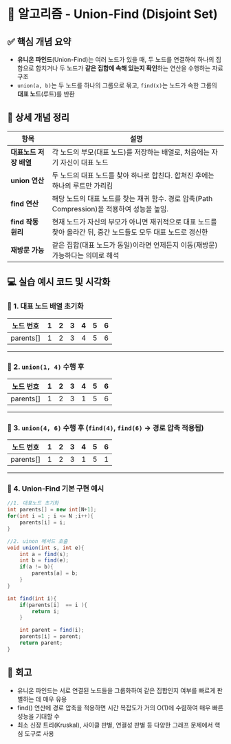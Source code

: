 #  🧠 알고리즘  - Union-Find (Disjoint Set)

## ✅ 핵심 개념 요약

- **유니온 파인드**(Union-Find)는 여러 노드가 있을 때, 두 노드를 연결하여 하나의 집합으로 합치거나  두 노드가 **같은 집합에 속해 있는지 확인**하는 연산을 수행하는 자료구조
- `union(a, b)`는 두 노드를 하나의 그룹으로 묶고,  `find(x)`는 노드가 속한 그룹의 **대표 노드**(루트)를 반환


## 🔎 상세 개념 정리
| 항목 | 설명 |
|------|------|
| **대표노드 저장 배열** | 각 노드의 부모(대표 노드)를 저장하는 배열로, 처음에는 자기 자신이 대표 노드 |
| **union 연산** | 두 노드의 대표 노드를 찾아 하나로 합친다. 합쳐진 후에는 하나의 루트만 가리킴 |
| **find 연산** | 해당 노드의 대표 노드를 찾는 재귀 함수. 경로 압축(Path Compression)을 적용하여 성능을 높임. |
| **find 작동 원리** | 현재 노드가 자신의 부모가 아니면 재귀적으로 대표 노드를 찾아 올라간 뒤, 중간 노드들도 모두 대표 노드로 갱신한 |
| **재방문 가능** | 같은 집합(대표 노드가 동일)이라면 언제든지 이동(재방문) 가능하다는 의미로 해석 |



## 💻 실습 예시 코드 및 시각화

### 📌 1. 대표 노드 배열 초기화

| 노드 번호  | 1 | 2 | 3 | 4 | 5 | 6 |
|------------|---|---|---|---|---|---|
| parents[]  | 1 | 2 | 3 | 4 | 5 | 6 |

---

### 📌 2. `union(1, 4)` 수행 후

| 노드 번호  | 1 | 2 | 3 | 4 | 5 | 6 |
|------------|---|---|---|---|---|---|
| parents[]  | 1 | 2 | 3 | 1 | 5 | 6 |


---

### 📌 3. `union(4, 6)` 수행 후 (`find(4)`, `find(6)` → 경로 압축 적용됨)

| 노드 번호  | 1 | 2 | 3 | 4 | 5 | 6 |
|------------|---|---|---|---|---|---|
| parents[]  | 1 | 2 | 3 | 1 | 5 | 1 |
---



### 📌 4. Union-Find 기본 구현 예시

```java
//1. 대표노드 초기화
int parents[] = new int[N+1];
for(int i =1 ; i <= N ;i++){
    parents[i] = i;
}

//2. uinon 메서드 호출
void union(int s, int e){
    int a = find(s);
    int b = find(e);
    if(a != b){
        parents[a] = b;
    }
}

int find(int i){
    if(parents[i]  == i ){
        return i;
    }

    int parent = find(i);
    parents[i] = parent;
    return parent;
}
```




## 🔁 회고
- 유니온 파인드는 서로 연결된 노드들을 그룹화하여 같은 집합인지 여부를 빠르게 판별하는 데 매우 유용
- find() 연산에 경로 압축을 적용하면 시간 복잡도가 거의 O(1)에 수렴하여 매우 빠른 성능을 기대할 수 
- 최소 신장 트리(Kruskal), 사이클 판별, 연결성 판별 등 다양한 그래프 문제에서 핵심 도구로 사용
